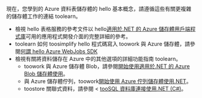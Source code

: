 現在，您學到的 Azure 資料表儲存體的 hello 基本概念，請遵循這些有關更複雜的儲存體工作的連結 toolearn。

* 檢視 hello 表格服務的參考文件以 hello[適用於.NET 的 Azure 儲存體用戶端程式庫](http://go.microsoft.com/fwlink/?LinkID=390731)可用的應用程式開發介面的完整詳細的參考。
* toolearn 如何 toosimplify hello 程式碼寫入 toowork 與 Azure 儲存體，請參閱[何謂 hello Azure WebJobs SDK](../articles/app-service-web/websites-dotnet-webjobs-sdk.md)
* 檢視有關將資料儲存在 Azure 中的其他選項的詳細功能指南 toolearn。
  * toowork 與 Azure 儲存體 Blob，請參閱[開始使用適用於.NET 的 Azure Blob 儲存體使用](../articles/storage/blobs/storage-dotnet-how-to-use-blobs.md)。
  * 與 Azure 儲存體佇列，toowork[開始使用 Azure 佇列儲存體使用.NET](../articles/storage/queues/storage-dotnet-how-to-use-queues.md)。
  * toostore 關聯式資料，請參閱 < [tooSQL 資料庫連接使用.NET (C#)](../articles/sql-database/sql-database-develop-dotnet-simple.md)。

